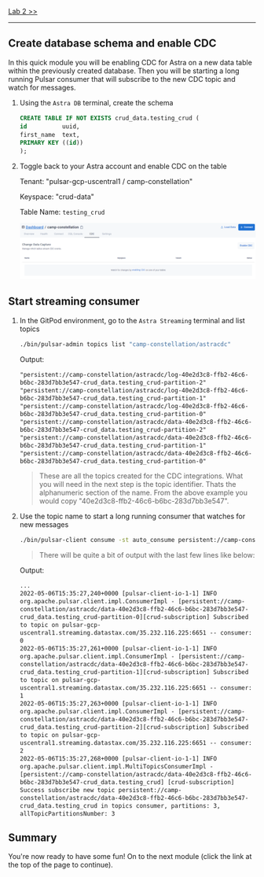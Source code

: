 [Lab 2 >>](/Lab2/01-crud-commands.md)

---

## Create database schema and enable CDC

In this quick module you will be enabling CDC for Astra on a new data table within the previously created database. Then you will be starting a long running Pulsar consumer that will subscribe to the new CDC topic and watch for messages.

1. Using the `Astra DB` terminal, create the schema

    ```sql
    CREATE TABLE IF NOT EXISTS crud_data.testing_crud (
    id          uuid,
    first_name  text,
    PRIMARY KEY ((id))
    );
    ```

1. Toggle back to your Astra account and enable CDC on the table

    Tenant: "pulsar-gcp-uscentral1 / camp-constellation"

    Keyspace: "crud-data"

    Table Name: `testing_crud`

    ![Enable CDC](/images/astra-enable-cdc.png)

## Start streaming consumer

1. In the GitPod environment, go to the `Astra Streaming` terminal and list topics

    ```bash
    ./bin/pulsar-admin topics list "camp-constellation/astracdc"
    ```

    Output:

    ```logs
    "persistent://camp-constellation/astracdc/log-40e2d3c8-ffb2-46c6-b6bc-283d7bb3e547-crud_data.testing_crud-partition-2"
    "persistent://camp-constellation/astracdc/log-40e2d3c8-ffb2-46c6-b6bc-283d7bb3e547-crud_data.testing_crud-partition-1"
    "persistent://camp-constellation/astracdc/log-40e2d3c8-ffb2-46c6-b6bc-283d7bb3e547-crud_data.testing_crud-partition-0"
    "persistent://camp-constellation/astracdc/data-40e2d3c8-ffb2-46c6-b6bc-283d7bb3e547-crud_data.testing_crud-partition-2"
    "persistent://camp-constellation/astracdc/data-40e2d3c8-ffb2-46c6-b6bc-283d7bb3e547-crud_data.testing_crud-partition-1"
    "persistent://camp-constellation/astracdc/data-40e2d3c8-ffb2-46c6-b6bc-283d7bb3e547-crud_data.testing_crud-partition-0"
    ```

    > These are all the topics created for the CDC integrations. What you will need in the next step is the topic identifier. Thats the alphanumeric section of the name. From the above example you would copy "40e2d3c8-ffb2-46c6-b6bc-283d7bb3e547".

1. Use the topic name to start a long running consumer that watches for new messages

    ```bash
    ./bin/pulsar-client consume -st auto_consume persistent://camp-constellation/astracdc/data-<REPLACE_WITH_ALPHANUMERIC>-crud_data.testing_crud
    ```

    > There will be quite a bit of output with the last few lines like below:

    Output:

    ```logs
    ...
    2022-05-06T15:35:27,240+0000 [pulsar-client-io-1-1] INFO  org.apache.pulsar.client.impl.ConsumerImpl - [persistent://camp-constellation/astracdc/data-40e2d3c8-ffb2-46c6-b6bc-283d7bb3e547-crud_data.testing_crud-partition-0][crud-subscription] Subscribed to topic on pulsar-gcp-uscentral1.streaming.datastax.com/35.232.116.225:6651 -- consumer: 0
    2022-05-06T15:35:27,261+0000 [pulsar-client-io-1-1] INFO  org.apache.pulsar.client.impl.ConsumerImpl - [persistent://camp-constellation/astracdc/data-40e2d3c8-ffb2-46c6-b6bc-283d7bb3e547-crud_data.testing_crud-partition-1][crud-subscription] Subscribed to topic on pulsar-gcp-uscentral1.streaming.datastax.com/35.232.116.225:6651 -- consumer: 1
    2022-05-06T15:35:27,263+0000 [pulsar-client-io-1-1] INFO  org.apache.pulsar.client.impl.ConsumerImpl - [persistent://camp-constellation/astracdc/data-40e2d3c8-ffb2-46c6-b6bc-283d7bb3e547-crud_data.testing_crud-partition-2][crud-subscription] Subscribed to topic on pulsar-gcp-uscentral1.streaming.datastax.com/35.232.116.225:6651 -- consumer: 2
    2022-05-06T15:35:27,268+0000 [pulsar-client-io-1-1] INFO  org.apache.pulsar.client.impl.MultiTopicsConsumerImpl - [persistent://camp-constellation/astracdc/data-40e2d3c8-ffb2-46c6-b6bc-283d7bb3e547-crud_data.testing_crud] [crud-subscription] Success subscribe new topic persistent://camp-constellation/astracdc/data-40e2d3c8-ffb2-46c6-b6bc-283d7bb3e547-crud_data.testing_crud in topics consumer, partitions: 3, allTopicPartitionsNumber: 3
    ```

## Summary

You're now ready to have some fun! On to the next module (click the link at the top of the page to continue).

